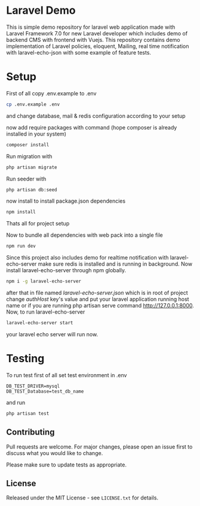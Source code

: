 # Laravel Demo
This is simple demo repository for laravel web application made with Laravel Framework 7.0 for new Laravel developer which includes demo of backend CMS with frontend with Vuejs. This repository contains demo implementation of Laravel policies, eloquent, Mailing, real time notification with laravel-echo-json with some example of feature tests.

# Setup
First of all copy .env.example to .env
```bash
cp .env.example .env
```
and change database, mail & redis configuration according to your setup

now add require packages with command (hope composer is already installed in your system)
```bash
composer install
```
Run migration with
```bash
php artisan migrate
```
Run seeder with
```bash
php artisan db:seed
```
now install to install package.json dependencies
```bash
npm install
```
Thats all for project setup

Now to bundle all dependencies with web pack into a single file
```bash
npm run dev
```
Since this project also includes demo for realtime notification with laravel-echo-server make sure redis is installed and is running in background.
Now install laravel-echo-server through npm globally.
```bash
npm i -g laravel-echo-server
```
after that in file named _laravel-echo-server.json_ which is in root of project change _authHost_ key's value and put your laravel application running host name or if you are running php artisan serve command http://127.0.0.1:8000.
Now, to run laravel-echo-server
```bash
laravel-echo-server start
```
your laravel echo server will run now.

# Testing
To run test first of all set test environment in .env
```dotenv
DB_TEST_DRIVER=mysql
DB_TEST_Database=test_db_name
```
and run

```bash
php artisan test
```

## Contributing
Pull requests are welcome. For major changes, please open an issue first to discuss what you would like to change.

Please make sure to update tests as appropriate.

## License
Released under the MIT License - see `LICENSE.txt` for details.


